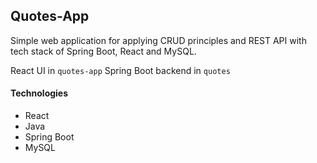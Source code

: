 ## Quotes-App

Simple web application for applying CRUD principles and REST API with tech stack of Spring Boot, React and MySQL.

React UI in `quotes-app`
Spring Boot backend  in `quotes`

#### Technologies 

- React
- Java
- Spring Boot
- MySQL
